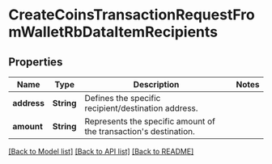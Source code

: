 # CreateCoinsTransactionRequestFromWalletRbDataItemRecipients

## Properties

Name | Type | Description | Notes
------------ | ------------- | ------------- | -------------
**address** | **String** | Defines the specific recipient/destination address. | 
**amount** | **String** | Represents the specific amount of the transaction's destination. | 

[[Back to Model list]](../README.md#documentation-for-models) [[Back to API list]](../README.md#documentation-for-api-endpoints) [[Back to README]](../README.md)


